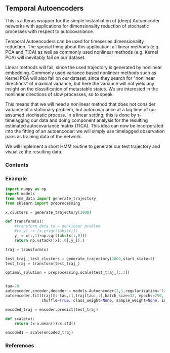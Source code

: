 ﻿
## Temporal Autoencoders

This is a Keras wrapper for the simple instantiation of (deep) Autoencoder networks with 
applications for dimensionality reduction of stochastic processes with respect to autocovariance.

Temporal Autoencoders can be used for timeseries dimensionality reduction. 
The special thing about this application: all
linear methods (e.g. PCA and TICA) as well as commonly used nonlinear methods 
(e.g. Kernel PCA) will inevitably fail on our dataset.

Linear methods will fail, since the used trajectory is generated by nonlinear embedding.
Commonly used variance based nonlinear methods such as Kernel PCA will also fail on our dataset, 
since they search for "nonlinear directions" of maximal variance, 
but here the variance will not yield any insight on the classification of metastable states. 
We are interested in the nonlinear directions of slow processes, so to speak.

This means that we will need a nonlinear method that does not consider variance of a stationary problem, 
but autocovariance at a lag time of our assumed stochastic process. In a linear setting, 
this is done by τ-timelagging our data and doing component analysis 
for the resulting estimated autocovariance matrix (TICA). 
This idea can now be incorporated into the fitting of an autoencoder: 
we will simply use timelagged observation pairs as training data of the network. 

We will implement a short HMM routine to generate our test trajectory and visualize the resulting data.

### Contents


### Example

```python
import numpy as np
import models
from hmm_data import generate_trajectory
from sklearn import preprocessing

x,clusters = generate_trajectory(2000)

def transform(x):
    #transform data to a nonlinear problem
    #(x,y) -> (x,y+sqrt(abs(x)))
    y_ = x[:,1]+np.sqrt(abs(x[:,0]))
    return np.vstack([x[:,0],y_]).T

traj = transform(x)

test_traj_,test_clusters = generate_trajectory(2000,start_state=1)
test_traj = transform(test_traj_)

optimal_solution = preprocessing.scale(test_traj_[:,1])


tau=20
autoencoder,encoder,decoder = models.Autoencoder(2,1,regularization='l2',W_penalty=0.01,b_penalty=0.01,optimizer='rmsprop')
autoencoder.fit(traj[0:-tau,:],traj[tau:,:],batch_size=32, epochs=250, verbose=0, callbacks=[], validation_split=0.0, validation_data=None, 
                shuffle=True, class_weight=None, sample_weight=None, initial_epoch=0)

encoded_traj = encoder.predict(test_traj)

def scale(x):
    return (x-x.mean())/x.std()

encoded1 = scale(encoded_traj)
```

### References


